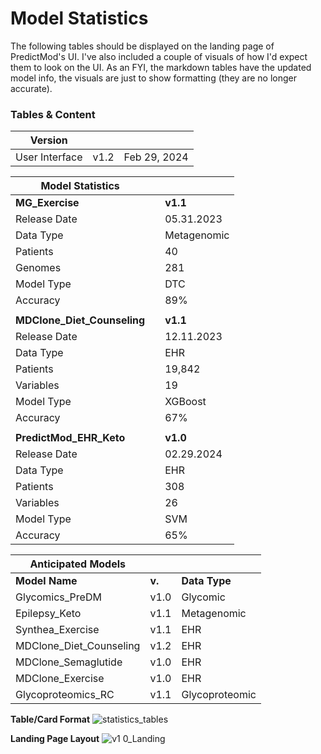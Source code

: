 # Model Statistics  
The following tables should be displayed on the landing page of PredictMod's UI. I've also included a couple of visuals of how I'd expect them to look on the UI. As an FYI, the markdown tables have the updated model info, the visuals are just to show formatting (they are no longer accurate).

### Tables & Content
|       **Version**     |    |         |
|----------------|------|--------------|  
| User Interface | v1.2 | Feb 29, 2024 |  

| **Model Statistics** |            |  |
|----------------|------|--------------|
| **MG_Exercise**|      |     **v1.1** |
| Release Date   |      |   05.31.2023 |  
| Data Type      |      |  Metagenomic |  
| Patients       |      |           40 |  
| Genomes        |      |          281 |  
| Model Type     |      |          DTC |  
| Accuracy       |      |          89% |  
|                |      |              |
| **MDClone_Diet_Counseling**||**v1.1**|
| Release Date   |      |   12.11.2023 |  
| Data Type      |      |          EHR |  
| Patients       |      |       19,842 |  
| Variables      |      |           19 |  
| Model Type     |      |      XGBoost |  
| Accuracy       |      |          67% |
|                |      |              |
|**PredictMod_EHR_Keto**|     |**v1.0**|
| Release Date   |      |   02.29.2024 |  
| Data Type      |      |          EHR |  
| Patients       |      |          308 |  
| Variables      |      |           26 |  
| Model Type     |      |          SVM |  
| Accuracy       |      |          65% |

| **Anticipated Models** |          |    |
|----------------------|----|------------|
| **Model Name** |**v.**| **Data Type**  |
| Glycomics_PreDM   |v1.0|      Glycomic |  
| Epilepsy_Keto     |v1.1|   Metagenomic |  
| Synthea_Exercise  |v1.1|           EHR |  
| MDClone_Diet_Counseling |v1.2|     EHR | 
| MDClone_Semaglutide  |v1.0|        EHR |  
| MDClone_Exercise     |v1.0|        EHR |  
| Glycoproteomics_RC|v1.1|Glycoproteomic |  

**Table/Card Format**
![statistics_tables](https://github.com/GW-HIVE/PredictMod/assets/106612903/bbee9a33-83bf-4559-be80-8e0996da8746)

**Landing Page Layout**
![v1 0_Landing](https://github.com/GW-HIVE/PredictMod/assets/106612903/c2e23f6a-756c-429b-8124-1813cb6e082a)

